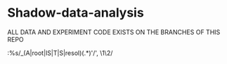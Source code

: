 # Shadow-data-analysis
ALL DATA AND EXPERIMENT CODE EXISTS ON THE BRANCHES OF THIS REPO

:%s/_\(A\|root\|IS\|T\|S\|resol\)\(.*\)'/', \1\2/
